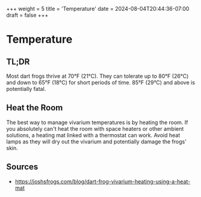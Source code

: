 +++
weight = 5
title = 'Temperature'
date = 2024-08-04T20:44:36-07:00
draft = false
+++

# Temperature

## TL;DR

Most dart frogs thrive at 70&deg;F (21&deg;C). They can tolerate up to 80&deg;F (26&deg;C) and down to 65&deg;F (18&deg;C) for short periods of time. 85&deg;F (29&deg;C) and above is potentially fatal.

## Heat the Room

The best way to manage vivarium temperatures is by heating the room. If you absolutely can't heat the room with space heaters or other ambient solutions, a heating mat linked with a thermostat can work. Avoid heat lamps as they will dry out the vivarium and potentially damage the frogs' skin.

## Sources
* https://joshsfrogs.com/blog/dart-frog-vivarium-heating-using-a-heat-mat

